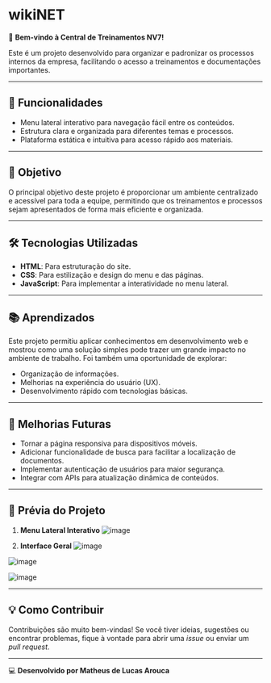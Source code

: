 # wikiNET

🚀 **Bem-vindo à Central de Treinamentos NV7!**

Este é um projeto desenvolvido para organizar e padronizar os processos internos da empresa, facilitando o acesso a treinamentos e documentações importantes.

---

## 🌟 Funcionalidades
- Menu lateral interativo para navegação fácil entre os conteúdos.
- Estrutura clara e organizada para diferentes temas e processos.
- Plataforma estática e intuitiva para acesso rápido aos materiais.

---

## 🎯 Objetivo
O principal objetivo deste projeto é proporcionar um ambiente centralizado e acessível para toda a equipe, permitindo que os treinamentos e processos sejam apresentados de forma mais eficiente e organizada.

---

## 🛠️ Tecnologias Utilizadas
- **HTML**: Para estruturação do site.
- **CSS**: Para estilização e design do menu e das páginas.
- **JavaScript**: Para implementar a interatividade no menu lateral.

---

## 📚 Aprendizados
Este projeto permitiu aplicar conhecimentos em desenvolvimento web e mostrou como uma solução simples pode trazer um grande impacto no ambiente de trabalho. Foi também uma oportunidade de explorar:
- Organização de informações.
- Melhorias na experiência do usuário (UX).
- Desenvolvimento rápido com tecnologias básicas.

---

## 📱 Melhorias Futuras
- Tornar a página responsiva para dispositivos móveis.
- Adicionar funcionalidade de busca para facilitar a localização de documentos.
- Implementar autenticação de usuários para maior segurança.
- Integrar com APIs para atualização dinâmica de conteúdos.

---

## 📸 Prévia do Projeto

1. **Menu Lateral Interativo**
![image](https://github.com/user-attachments/assets/330a7f72-0b3b-4b2d-8705-47d1b097d9ec)



2. **Interface Geral**
![image](https://github.com/user-attachments/assets/7fd9486e-2934-43d4-8fb0-f3d26926ddcc)



![image](https://github.com/user-attachments/assets/19696766-0418-4b4b-a02c-a231581f5573)


![image](https://github.com/user-attachments/assets/1025a041-c4ee-478a-979c-0fe9a274c93e)


---

## 💡 Como Contribuir
Contribuições são muito bem-vindas! Se você tiver ideias, sugestões ou encontrar problemas, fique à vontade para abrir uma _issue_ ou enviar um _pull request_.

---

💻 **Desenvolvido por Matheus de Lucas Arouca**

